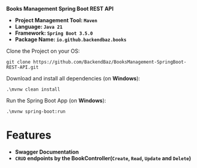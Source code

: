 **Books Management Spring Boot REST API**

- **Project Management Tool: `Maven`**
- **Language: `Java 21`**
- **Framework: `Spring Boot 3.5.0`**
- **Package Name: `io.github.backendbaz.books`**

Clone the Project on your OS:
```shell
git clone https://github.com/BackendBaz/BooksManagement-SpringBoot-REST-API.git
```

Download and install all dependencies (on **Windows**):
```shell
.\mvnw clean install
```

Run the Spring Boot App (on **Windows**):
```shell
.\mvnw spring-boot:run
```

# Features

- **Swagger Documentation**
- **`CRUD` endpoints by the BookController(`Create`, `Read`, `Update` and `Delete`)**
